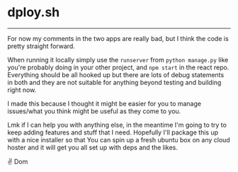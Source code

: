 # dploy.sh
----------------------------------------------------
For now my comments in the two apps are really bad,
but I think the code is pretty straight forward.


When running it locally simply use the `runserver`
from `python manage.py` like you're probably
doing in your other project, and `npm start` in
the react repo. Everything should be all hooked up
but there are lots of debug statements in both and
they are not suitable for anything beyond testing
and building right now. 

I made this because I thought it might be easier
for you to manage issues/what you think might be
useful as they come to you.

Lmk if I can help you with anything else, in the
meantime I'm going to try to keep adding features
and stuff that I need. Hopefully I'll package this
up with a nice installer so that You can spin up
a fresh ubuntu box on any cloud hoster and it will
get you all set up with deps and the likes.

✌️ Dom
